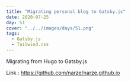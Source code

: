 ```yaml
---
title: "Migrating personal blog to Gatsby.js"
date: 2020-07-25
day: 51
cover: "../../images/days/51.png"
tags:
  - Gatsby.js
  - Tailwind.css
---
```


Migrating from Hugo to Gatsby.js

Link : https://github.com/narze/narze.github.io

